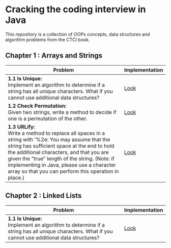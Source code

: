 # Cracking the coding interview in Java  

This repository is a collection of OOPs concepts, data structures and algorithm problems from the CTCI book.

## Chapter 1 : Arrays and Strings

| Problem   | Implementation |
|------------------------------------------------------------|-----------------------------------------------------------------------------------------------------|
| <b>1.1 Is Unique:</b>  <br> Implement an algorithm to determine if a string has all unique characters. What if you cannot use additional data structures?               | [Look](https://github.com/prateeksharmamay/Ctci_v6/blob/master/src/java/IsUnique.java)|
| <b>1.2 Check Permutation:</b>  <br> Given two strings, write a method to decide if one is a permutation of the other.               | [Look](https://github.com/prateeksharmamay/Ctci_v6/blob/master/src/java/CheckPermutation.java)|
| <b>1.3 URLify:</b>  <br> Write a method to replace all spaces in a string with '%2e: You may assume that the string has sufficient space at the end to hold the additional characters, and that you are given the "true" length of the string. (Note: if implementing in Java, please use a character array so that you can perform this operation in place.)               | [Look](https://github.com/prateeksharmamay/Ctci_v6/blob/master/src/java/Urlify.java)|

## Chapter 2 : Linked Lists

| Problem   | Implementation |
|------------------------------------------------------------|-----------------------------------------------------------------------------------------------------|
| <b>1.1 Is Unique:</b>  <br> Implement an algorithm to determine if a string has all unique characters. What if you cannot use additional data structures?               | [Look]()|
